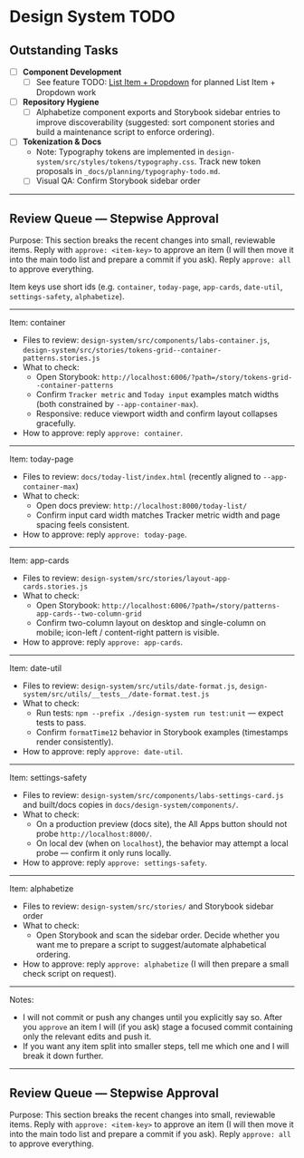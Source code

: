 
# Design System TODO

## Outstanding Tasks

- [ ] **Component Development**
  - [ ] See feature TODO: [List Item + Dropdown](TODO-list-item-dropdown.md) for planned List Item + Dropdown work

- [ ] **Repository Hygiene**
  - [ ] Alphabetize component exports and Storybook sidebar entries to improve discoverability (suggested: sort component stories and build a maintenance script to enforce ordering).

- [ ] **Tokenization & Docs**
  - Note: Typography tokens are implemented in `design-system/src/styles/tokens/typography.css`. Track new token proposals in `_docs/planning/typography-todo.md`.
  - [ ] Visual QA: Confirm Storybook sidebar order

---
## Review Queue — Stepwise Approval

Purpose: This section breaks the recent changes into small, reviewable items. Reply with `approve: <item-key>` to approve an item (I will then move it into the main todo list and prepare a commit if you ask). Reply `approve: all` to approve everything.

Item keys use short ids (e.g. `container`, `today-page`, `app-cards`, `date-util`, `settings-safety`, `alphabetize`).

---

Item: container
- Files to review: `design-system/src/components/labs-container.js`, `design-system/src/stories/tokens-grid--container-patterns.stories.js`
- What to check:
  - Open Storybook: `http://localhost:6006/?path=/story/tokens-grid--container-patterns`
  - Confirm `Tracker metric` and `Today input` examples match widths (both constrained by `--app-container-max`).
  - Responsive: reduce viewport width and confirm layout collapses gracefully.
- How to approve: reply `approve: container`.

---

Item: today-page
- Files to review: `docs/today-list/index.html` (recently aligned to `--app-container-max`)
- What to check:
  - Open docs preview: `http://localhost:8000/today-list/`
  - Confirm input card width matches Tracker metric width and page spacing feels consistent.
- How to approve: reply `approve: today-page`.

---

Item: app-cards
- Files to review: `design-system/src/stories/layout-app-cards.stories.js`
- What to check:
  - Open Storybook: `http://localhost:6006/?path=/story/patterns-app-cards--two-column-grid`
  - Confirm two-column layout on desktop and single-column on mobile; icon-left / content-right pattern is visible.
- How to approve: reply `approve: app-cards`.

---

Item: date-util
- Files to review: `design-system/src/utils/date-format.js`, `design-system/src/utils/__tests__/date-format.test.js`
- What to check:
  - Run tests: `npm --prefix ./design-system run test:unit` — expect tests to pass.
  - Confirm `formatTime12` behavior in Storybook examples (timestamps render consistently).
- How to approve: reply `approve: date-util`.

---

Item: settings-safety
- Files to review: `design-system/src/components/labs-settings-card.js` and built/docs copies in `docs/design-system/components/`.
- What to check:
  - On a production preview (docs site), the All Apps button should not probe `http://localhost:8000/`.
  - On local dev (when on `localhost`), the behavior may attempt a local probe — confirm it only runs locally.
- How to approve: reply `approve: settings-safety`.

---

Item: alphabetize
- Files to review: `design-system/src/stories/` and Storybook sidebar order
- What to check:
  - Open Storybook and scan the sidebar order. Decide whether you want me to prepare a script to suggest/automate alphabetical ordering.
- How to approve: reply `approve: alphabetize` (I will then prepare a small check script on request).

---

Notes:
- I will not commit or push any changes until you explicitly say so. After you `approve` an item I will (if you ask) stage a focused commit containing only the relevant edits and push it.
- If you want any item split into smaller steps, tell me which one and I will break it down further.


---

## Review Queue — Stepwise Approval

Purpose: This section breaks the recent changes into small, reviewable items. Reply with `approve: <item-key>` to approve an item (I will then move it into the main todo list and prepare a commit if you ask). Reply `approve: all` to approve everything.